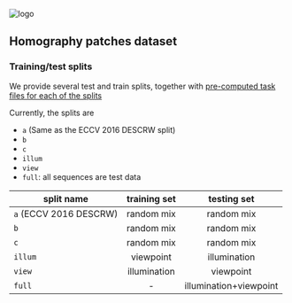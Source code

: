 ![logo](https://hpatches.github.io/assets/hpatches-logo.png "logo") 
## Homography patches dataset 

### Training/test splits

We provide several test and train splits, together with 
[pre-computed task files for each of the splits](../tasks/)

Currently, the splits are 

- `a` (Same as the ECCV 2016 DESCRW split)
- `b`
- `c`
- `illum`
- `view` 
- `full`: all sequences are test data


| split name          | training set | testing set |
| ------------- |:-------------:|:-------------:|
| `a` (ECCV 2016 DESCRW)     | random mix | random mix |
| `b`  | random mix | random mix |
| `c` | random mix | random mix |
| `illum` | viewpoint      | illumination |
| `view` | illumination   | viewpoint |
| `full` | -      |illumination+viewpoint |

